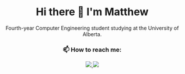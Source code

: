 <h1 align='center'>
    Hi there 👋 I'm Matthew
</h1>

<p align='center'>
    Fourth-year Computer Engineering student studying at the University of Alberta.
</p>
<h3 align='center'>
    📫 How to reach me:
</h3>
<div align='center'>
    <a href="https://www.linkedin.com/in/matthewnaruzny/">
        <img src="https://img.shields.io/badge/LinkedIn-0077B5?style=for-the-badge&logo=linkedin&logoColor=white">
    </a>
    <a href="mailto:matthew@mnaruzny.com">
        <img src="https://img.shields.io/badge/Email-B50000?style=for-the-badge&logoColor=white">
    </a>
</div>


<!--
**matthewnaruzny/matthewnaruzny** is a ✨ _special_ ✨ repository because its `README.md` (this file) appears on your GitHub profile.

Here are some ideas to get you started:

- 🔭 I’m currently working on ...
- 🌱 I’m currently learning ...
- 👯 I’m looking to collaborate on ...
- 🤔 I’m looking for help with ...
- 💬 Ask me about ...
- 📫 How to reach me: ...
- 😄 Pronouns: ...
- ⚡ Fun fact: ...
-->
